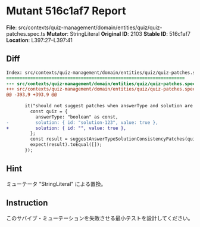 # Mutant 516c1af7 Report

**File**: src/contexts/quiz-management/domain/entities/quiz/quiz-patches.spec.ts
**Mutator**: StringLiteral
**Original ID**: 2103
**Stable ID**: 516c1af7
**Location**: L397:27–L397:41

## Diff

```diff
Index: src/contexts/quiz-management/domain/entities/quiz/quiz-patches.spec.ts
===================================================================
--- src/contexts/quiz-management/domain/entities/quiz/quiz-patches.spec.ts	original
+++ src/contexts/quiz-management/domain/entities/quiz/quiz-patches.spec.ts	mutated #2103
@@ -393,9 +393,9 @@
 
       it("should not suggest patches when answerType and solution are consistent", () => {
         const quiz = {
           answerType: "boolean" as const,
-          solution: { id: "solution-123", value: true },
+          solution: { id: "", value: true },
         };
         const result = suggestAnswerTypeSolutionConsistencyPatches(quiz);
         expect(result).toEqual([]);
       });
```

## Hint

ミューテータ "StringLiteral" による置換。

## Instruction

このサバイブ・ミューテーションを失敗させる最小テストを設計してください。
